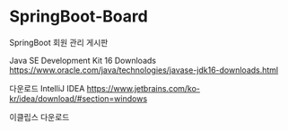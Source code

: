 # SpringBoot-Board
SpringBoot 회원 관리 게시판


Java SE Development Kit 16 Downloads
https://www.oracle.com/java/technologies/javase-jdk16-downloads.html

다운로드 IntelliJ IDEA 
https://www.jetbrains.com/ko-kr/idea/download/#section=windows

이클립스 다운로드


